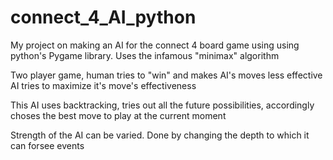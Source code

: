 # connect_4_AI_python
My project on making an AI for the connect 4 board game using using python's Pygame library. 
Uses the infamous "minimax" algorithm

Two player game, human tries to "win" and makes AI's moves less effective
AI tries to maximize it's move's effectiveness

This AI uses backtracking,
tries out all the future possibilities, 
accordingly choses the best move to play at the current moment

Strength of the AI can be varied.
Done by changing the depth to which it can forsee events
